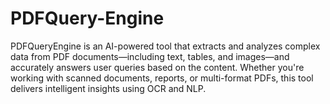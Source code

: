 # PDFQuery-Engine
PDFQueryEngine is an AI-powered tool that extracts and analyzes complex data from PDF documents—including text, tables, and images—and accurately answers user queries based on the content. Whether you're working with scanned documents, reports, or multi-format PDFs, this tool delivers intelligent insights using OCR and NLP.
